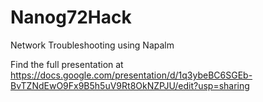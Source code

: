 # Nanog72Hack
Network Troubleshooting using Napalm

Find the full presentation at https://docs.google.com/presentation/d/1q3ybeBC6SGEb-BvTZNdEwO9Fx9B5h5uV9Rt8OkNZPJU/edit?usp=sharing


